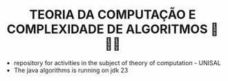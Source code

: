 <div>
  <h1 align="center"> TEORIA DA COMPUTAÇÃO E COMPLEXIDADE DE ALGORITMOS 📖🧑‍💻 </h1>
  <ul>
    <li>repository for activities in the subject of theory of computation - UNISAL</li>
    <li>The java algorithms is running on jdk 23</li>
  </ul>
</div>
